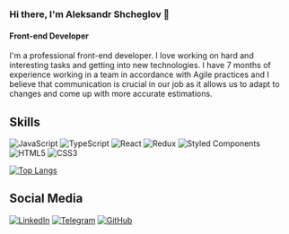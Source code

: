 ### Hi there, I'm Aleksandr Shcheglov 👋
#### Front-end Developer 

I'm a professional front-end developer. I love working on hard and interesting tasks and getting into new technologies. I have 7 months of experience working in a team in accordance with Agile practices and I believe that communication is crucial in our job as it allows us to adapt to changes and come up with more accurate estimations. 

## Skills

![JavaScript](https://img.shields.io/badge/javascript-%23323330.svg?style=for-the-badge&logo=javascript&logoColor=%23F7DF1E)
![TypeScript](https://img.shields.io/badge/typescript-%23007ACC.svg?style=for-the-badge&logo=typescript&logoColor=white)
![React](https://img.shields.io/badge/react-%2320232a.svg?style=for-the-badge&logo=react&logoColor=%2361DAFB)
![Redux](https://img.shields.io/badge/redux-%23593d88.svg?style=for-the-badge&logo=redux&logoColor=white)
![Styled Components](https://img.shields.io/badge/styled--components-DB7093?style=for-the-badge&logo=styled-components&logoColor=white)
![HTML5](https://img.shields.io/badge/html5-%23E34F26.svg?style=for-the-badge&logo=html5&logoColor=white)
![CSS3](https://img.shields.io/badge/css3-%231572B6.svg?style=for-the-badge&logo=css3&logoColor=white)

[![Top Langs](https://github-readme-stats.vercel.app/api/top-langs/?username=svinohryak&layout=compact)](https://github.com/anuraghazra/github-readme-stats)

<!-- <img align="right" src="https://github-readme-stats.vercel.app/api/top-langs/?username=svinohryak"/> -->

## Social Media

[![LinkedIn](https://img.shields.io/badge/linkedin-%230077B5.svg?style=for-the-badge&logo=linkedin&logoColor=white)](https://www.linkedin.com/in/aleksandr-shcheglov-webdev/)
[![Telegram](https://img.shields.io/badge/Telegram-2CA5E0?style=for-the-badge&logo=telegram&logoColor=white)](https://t.me/shcheglov_aleksandr)
[![GitHub](https://img.shields.io/badge/github-%23121011.svg?style=for-the-badge&logo=github&logoColor=white)](https://github.com/svinohryak)



